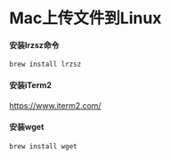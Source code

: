 # Mac上传文件到Linux

#### 安装lrzsz命令
```
brew install lrzsz
```
#### 安装iTerm2
https://www.iterm2.com/
#### 安装wget
```
brew install wget
```

